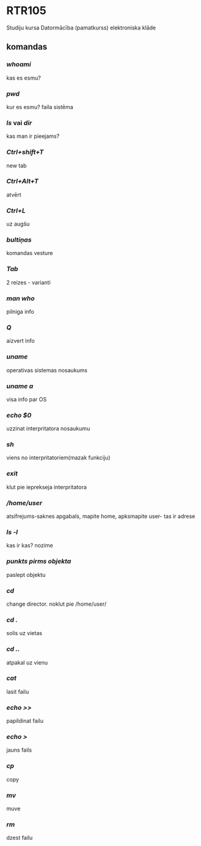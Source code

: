 # RTR105
Studiju kursa Datormācība (pamatkurss) elektroniska klāde

## komandas

 ### *whoami*  
 kas es esmu?

### *pwd*   
kur es esmu? faila sistēma

### *ls* vai *dir*   
kas man ir pieejams?

### *Ctrl+shift+T*   
new tab

### *Ctrl+Alt+T*   
atvērt

### *Ctrl+L*   
uz augšu

### *bultiņas*   
komandas vesture

### *Tab*   
2 reizes - varianti

### *man who*   
pilniga info

### *Q*   
aizvert info

### *uname*   
operativas sistemas nosaukums

### *uname a*   
visa info par OS

### *echo $0*   
uzzinat interpritatora nosaukumu

### *sh*   
viens no interpritatoriem(mazak funkciju)

### *exit*   
klut pie ieprekseja interpritatora

### */home/user*   
atsifrejums-saknes apgabals, mapite home, apksmapite user- tas ir adrese

### *ls -l*   
kas ir kas? nozime

### *punkts pirms objekta*   
paslept objektu

### *cd*   
change director. noklut pie /home/user/

### *cd .*   
solis uz vietas

### *cd ..*   
atpakal uz vienu 

### *cat*
lasit failu

### *echo >>*
papildinat failu

### *echo >*
jauns fails

### *cp* 
copy

### *mv*
muve

### *rm*
dzest failu
